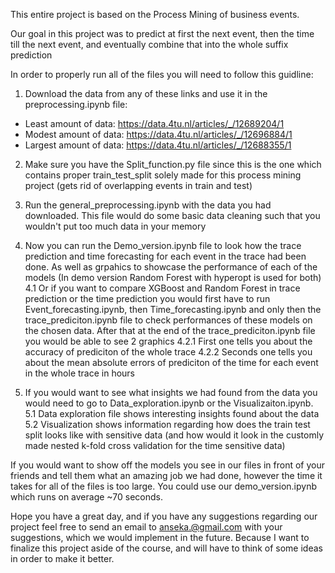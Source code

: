 This entire project is based on the Process Mining of business events. 

Our goal in this project was to predict at first the next event, then the time till the next event, 
and eventually combine that into the whole suffix prediction

In order to properly run all of the files you will need to follow this guidline:
1. Download the data from any of these links and use it in the preprocessing.ipynb file:
  - Least amount of data: https://data.4tu.nl/articles/_/12689204/1
  - Modest amount of data: https://data.4tu.nl/articles/_/12696884/1
  - Largest amount of data: https://data.4tu.nl/articles/_/12688355/1

2. Make sure you have the Split_function.py file since this is the one which contains proper train_test_split 
solely made for this process mining project (gets rid of overlapping events in train and test)

3. Run the general_preprocessing.ipynb with the data you had downloaded. This file would do some basic data cleaning such that you wouldn't put too much data in your memory

4. Now you can run the Demo_version.ipynb file to look how the trace prediction and time forecasting for each event in the trace had been done. As well as grpahics to showcase the performance of each of the models (In demo version Random Forest with hyperopt is used for both)
4.1  Or if you want to compare XGBoost and Random Forest in trace prediction or the time prediction you would first have to run Event_forecasting.ipynb, then Time_forecasting.ipynb and only then the trace_prediciton.ipynb file to check performances of these models on the chosen data.
After that at the end of the trace_prediciton.ipynb file you would be able to see 2 graphics
4.2.1 First one tells you about the accuracy of prediciton of the whole trace
4.2.2 Seconds one tells you about the mean absolute errors of prediciton of the time for each event in the whole trace in hours

5. If you would want to see what insights we had found from the data you would need to go to Data_exploration.ipynb or the Visualizaiton.ipynb.
5.1 Data exploration file shows interesting insights found about the data
5.2 Visualization shows information regarding how does the train test split looks like with sensitive data (and how would it look in the customly made nested k-fold cross validation for the time sensitive data)


If you would want to show off the models you see in our files in front of your friends and tell them what an amazing job we had done, 
however the time it takes for all of the files is too large. You could use our demo_version.ipynb which runs on average ~70 seconds. 

Hope you have a great day, and if you have any suggestions regarding our project feel free to send an email to anseka.@gmail.com with your suggestions, which we would implement in the future. Because I want to finalize this project aside of the course, and will have to think of some ideas in order to make it better.
